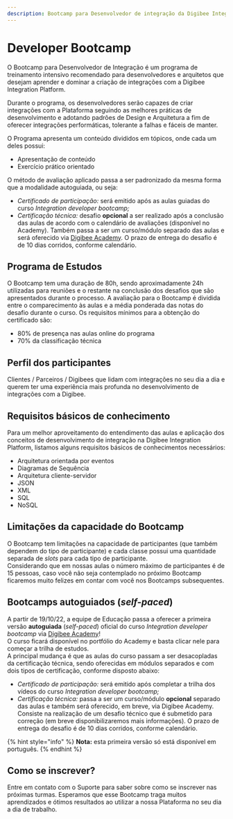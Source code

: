 ```yaml
---
description: Bootcamp para Desenvolvedor de integração da Digibee Integration Platform
---
```


# Developer Bootcamp

O Bootcamp para Desenvolvedor de Integração é um programa de treinamento intensivo recomendado para desenvolvedores e arquitetos que desejam aprender e dominar a criação de integrações com a Digibee Integration Platform.&#x20;

Durante o programa, os desenvolvedores serão capazes de criar integrações com a Plataforma seguindo as melhores práticas de desenvolvimento e adotando padrões de Design e Arquitetura a fim de oferecer integrações performáticas, tolerante a falhas e fáceis de manter.&#x20;

O Programa apresenta um conteúdo divididos em tópicos, onde cada um deles possui:

* Apresentação de conteúdo
* Exercício prático orientado

O método de avaliação aplicado passa a ser padronizado da mesma forma que a modalidade autoguiada, ou seja:

* _Certificado de participação:_ será emitido após as aulas guiadas do curso _Integration developer bootcamp;_
* _Certificação técnica:_ desafio **opcional** a ser realizado após a conclusão das aulas de acordo com o calendário de avaliações (disponível no Academy). Também passa a ser um curso/módulo separado das aulas e será oferecido via [Digibee Academy](https://digibee.academy/login/index.php). O prazo de entrega do desafio é de 10 dias corridos, conforme calendário.

## Programa de Estudos&#x20;

O Bootcamp tem uma duração de 80h, sendo aproximadamente 24h utilizadas para reuniões e o restante na conclusão dos desafios que são apresentados durante o processo. A avaliação para o Bootcamp é dividida entre o comparecimento às aulas e a média ponderada das notas do desafio durante o curso. Os requisitos mínimos para a obtenção do certificado são:&#x20;

* 80% de presença nas aulas online do programa&#x20;
* 70% da classificação técnica

## Perfil dos participantes&#x20;

Clientes / Parceiros / Digibees que lidam com integrações no seu dia a dia e querem ter uma experiência mais profunda no desenvolvimento de integrações com a Digibee.&#x20;

## Requisitos básicos de conhecimento&#x20;

Para um melhor aproveitamento do entendimento das aulas e aplicação dos conceitos de desenvolvimento de integração na Digibee Integration Platform, listamos alguns requisitos básicos de conhecimentos necessários:&#x20;

* Arquitetura orientada por eventos&#x20;
* Diagramas de Sequência&#x20;
* Arquitetura cliente-servidor&#x20;
* JSON&#x20;
* XML&#x20;
* SQL&#x20;
* NoSQL

## **Limitações da capacidade do Bootcamp**

O Bootcamp tem limitações na capacidade de participantes (que também dependem do tipo de participante) e cada classe possui uma quantidade separada de _slots_ para cada tipo de participante.\
Considerando que em nossas aulas o número máximo de participantes é de 15 pessoas, caso você não seja contemplado no próximo Bootcamp ficaremos muito felizes em contar com você nos Bootcamps subsequentes.

## **Bootcamps autoguiados (**_**self-paced**_**)**

A partir de 19/10/22, a equipe de Educação passa a oferecer a primeira versão **autoguiada** (_self-paced_) oficial do curso _Integration developer bootcamp_ via [Digibee Academy](https://digibee.academy/login/index.php)!\
O curso ficará disponível no portfólio do Academy e basta clicar nele para começar a trilha de estudos.\
A principal mudança é que as aulas do curso passam a ser desacopladas da certificação técnica, sendo oferecidas em módulos separados e com dois tipos de certificação, conforme disposto abaixo:

* _Certificado de participação:_ será emitido após completar a trilha dos vídeos do curso _Integration developer bootcamp;_
* _Certificação técnica:_ passa a ser um curso/módulo **opcional** separado das aulas e também será oferecido, em breve, via Digibee Academy. Consiste na realização de um desafio técnico que é submetido para correção (em breve disponibilizaremos mais informações). O prazo de entrega do desafio é de 10 dias corridos, conforme calendário.

{% hint style="info" %}
**Nota:** esta primeira versão só está disponível em português.
{% endhint %}

## Como se inscrever?

Entre em contato com o Suporte para saber sobre como se inscrever nas próximas turmas. Esperamos que esse Bootcamp traga muitos aprendizados e ótimos resultados ao utilizar a nossa Plataforma no seu dia a dia de trabalho.
